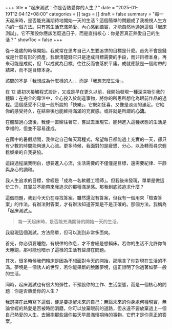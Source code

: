+++
title = "起床測試：你是否熱愛你的人生？"
date = "2025-01-19T12:04:12+08:00"
categories = []
tags = []
draft = false
summary = "每一天起床時，是否能充滿期待地開始一天的生活？這個簡單的問題成了我檢視人生方向的一個方法。只有當生活充滿熱愛、內心感到踏實，才能自然地通過這個「起床測試」。它不預設你應該怎麼過日子，而是直指核心：你是否真正熱愛自己的生活？"
showToc = false
+++

從十幾歲的時候開始，我就常在思考自己人生要追求的目標是什麼。首先不會是錢或是什麼有形的資產，我很清楚錢它只是達成目標需要的手段，而非目標本身。再來可能是成就，但「以成就為目標」往往反而會落於平庸。成就應該是一個附帶的結果，而不是目標本身。

該問的不是「我想成為什麼樣的人」，而是「我想怎麼生活」。

在 12 歲初次接觸程式設計，又或是早在更久以前，我開始發現一種深深吸引我的體驗：在完全的專注中，全心投入於創造事物，將你的所思所想化為眼前作品的過程。這個感受不只是一般所說的「快樂」，它既如狂喜，又像是淡淡的滿足。它給你的感受持久，在結束後也能維持滿滿的充實感。或許就是所謂的**心流**。

在體驗過心流後，我便一直嚮往著它，嘗試去重現它。能夠進入這種狀態的生活是幸福的，但並不容易達成。

在國中的暑假期間，我律定自己每天寫程式，希望每日都能過上充實的一天，卻只有少數的時間能夠進入心流。更多時候，我面對的是疲憊、分心，以及轉而尋求輕鬆娛樂的自我妥協。

這段過程讓我明白，想要進入心流，生活需要的不僅僅是目標，還需要紀律、平靜與身心的調和。

我人生追求的目標，曾經是「成為一名軟體工程師」。但我後來發現，單單是做這份工作，其實並不能帶來我追求的那種滿足感。那我到底該追求什麼？

這個問題，我到今天仍在尋找答案。雖然還沒有答案，但我有一個用來「檢查答案」的作法。有辦法對答案，才有辦法知道答案是不是正確的。那個方法，我稱為「起床測試」。

> 每一天起床時，是否能充滿期待的開始一天的生活。

我發現這個測試，方法簡單，但可以測到非常多面向。

首先，你必須要睡飽，有規律的作息，才不會總是想賴床。若你的生活不允許你每天睡飽，那可能也暗示了這樣的生活有些潛在問題。

其次，很多時候我們賴床是因為不想面對今天的開始，那隱含了你對現在生活的不滿。夢境是一個誘人的世界，若你能果斷的脫離夢境，這正證明了你過著如夢一般的生活。

同時，起床測試也有很大的彈性，不預設你的工作、生活型態，而是一個核心的問題：你是否熱愛你的人生？

我選擇在此時寫下這個，便是要提醒未來的自己：無論未來的你身處何種現實，無論曾經的熱愛是否被時間消磨，你可以放棄眼前的道路，但永遠不要放棄過上一個自己熱愛的人生。去擁抱那些讓你每天早晨滿懷期待的事物，它們才是你真正的答案。
